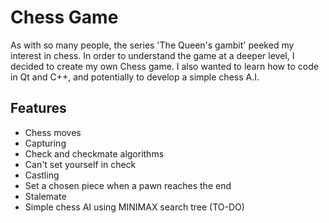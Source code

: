# Chess Game

As with so many people, the series 'The Queen's gambit' peeked my interest in chess. In order to understand
the game at a deeper level, I decided to create my own Chess game. I also wanted to learn how to code in Qt and C++, 
and potentially to develop a simple chess A.I. 

## Features

- Chess moves
- Capturing
- Check and checkmate algorithms
- Can't set yourself in check 
- Castling
- Set a chosen piece when a pawn reaches the end
- Stalemate
- Simple chess AI using MINIMAX search tree (TO-DO)